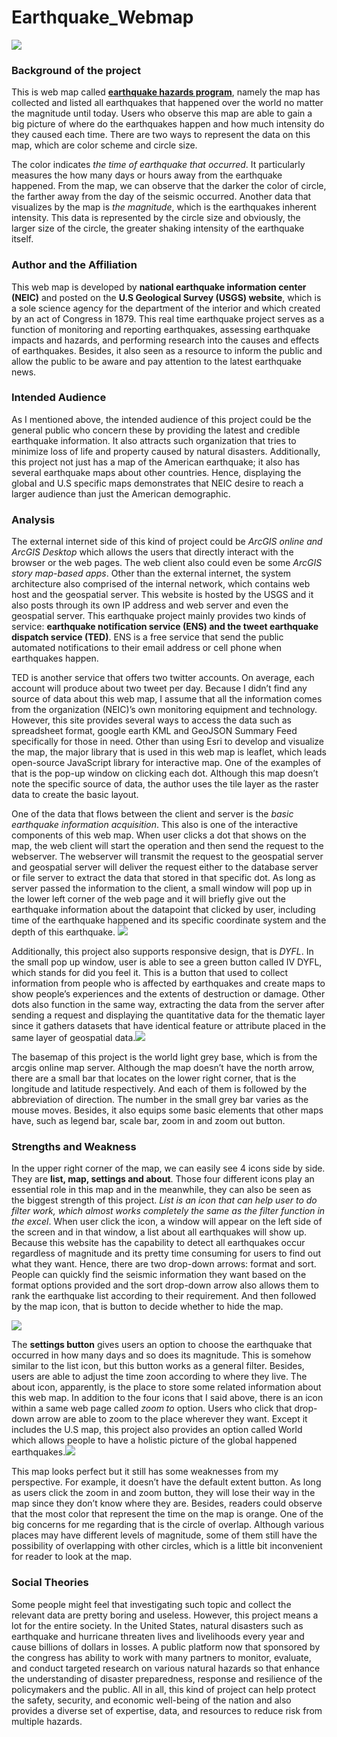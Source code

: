 # Earthquake_Webmap
![](image1.PNG)
### Background of the project
This is web map called [**earthquake hazards program**](https://earthquake.usgs.gov/earthquakes/map/#%7B%22autoUpdate%22%3A%5B%22autoUpdate%22%5D%2C%22basemap%22%3A%22grayscale%22%2C%22feed%22%3A%2230day_m25%22%2C%22listFormat%22%3A%22default%22%2C%22mapposition%22%3A%5B%5B-67.474922384787%2C-3226.2890625%5D%2C%5B67.7427590666639%2C-2888.7890625%5D%5D%2C%22overlays%22%3A%5B%22plates%22%5D%2C%22restrictListToMap%22%3A%5B%22restrictListToMap%22%5D%2C%22search%22%3Anull%2C%22sort%22%3A%22newest%22%2C%22timezone%22%3A%22utc%22%2C%22viewModes%22%3A%5B%22map%22%2C%22list%22%5D%2C%22event%22%3A%22us6000a2yn%22%7D), namely the map has collected and listed all earthquakes that happened over the world no matter the magnitude until today. Users who observe this map are able to gain a big picture of where do the earthquakes happen and how much intensity do they caused each time. There are two ways to represent the data on this map, which are color scheme and circle size. 

The color indicates *the time of earthquake that occurred*. It particularly measures the how many days or hours away from the earthquake happened. From the map, we can observe that the darker the color of circle, the farther away from the day of the seismic occurred. Another data that visualizes by the map is *the magnitude*, which is the earthquakes inherent intensity. This data is represented by the circle size and obviously, the larger size of the circle, the greater shaking intensity of the earthquake itself. 
### Author and the Affiliation
This web map is developed by **national earthquake information center (NEIC)** and posted on the **U.S Geological Survey (USGS) website**, which is a sole science agency for the department of the interior and which created by an act of Congress in 1879. This real time earthquake project serves as a function of monitoring and reporting earthquakes, assessing earthquake impacts and hazards, and performing research into the causes and effects of earthquakes. Besides, it also seen as a resource to inform the public and allow the public to be aware and pay attention to the latest earthquake news. 
### Intended Audience
As I mentioned above, the intended audience of this project could be the general public who concern these by providing the latest and credible earthquake information. It also attracts such organization that tries to minimize loss of life and property caused by natural disasters. Additionally, this project not just has a map of the American earthquake; it also has several earthquake maps about other countries. Hence, displaying the global and U.S specific maps demonstrates that NEIC desire to reach a larger audience than just the American demographic.
### Analysis
The external internet side of this kind of project could be *ArcGIS online and ArcGIS Desktop* which allows the users that directly interact with the browser or the web pages. The web client also could even be some *ArcGIS story map-based apps*. Other than the external internet, the system architecture also comprised of the internal network, which contains web host and the geospatial server. This website is hosted by the USGS and it also posts through its own IP address and web server and even the geospatial server. This earthquake project mainly provides two kinds of service: **earthquake notification service (ENS) and the tweet earthquake dispatch service (TED)**. ENS is a free service that send the public automated notifications to their email address or cell phone when earthquakes happen. 

TED is another service that offers two twitter accounts. On average, each account will produce about two tweet per day. Because I didn’t find any source of data about this web map, I assume that all the information comes from the organization (NEIC)’s own monitoring equipment and technology. However, this site provides several ways to access the data such as spreadsheet format, google earth KML and GeoJSON Summary Feed specifically for those in need. Other than using Esri to develop and visualize the map, the major library that is used in this web map is leaflet, which leads open-source JavaScript library for interactive map. One of the examples of that is the pop-up window on clicking each dot. Although this map doesn’t note the specific source of data, the author uses the tile layer as the raster data to create the basic layout.

One of the data that flows between the client and server is the *basic earthquake information acquisition*. This also is one of the interactive components of this web map. When user clicks a dot that shows on the map, the web client will start the operation and then send the request to the webserver. The webserver will transmit the request to the geospatial server and geospatial server will deliver the request either to the database server or file server to extract the data that stored in that specific dot. As long as server passed the information to the client, a small window will pop up in the lower left corner of the web page and it will briefly give out the earthquake information about the datapoint that clicked by user, including time of the earthquake happened and its specific coordinate system and the depth of this earthquake. ![](pop-up.PNG)

Additionally, this project also supports responsive design, that is *DYFL*. In the small pop up window, user is able to see a green button called IV DYFL, which stands for did you feel it. This is a button that used to collect information from people who is affected by earthquakes and create maps to show people’s experiences and the extents of destruction or damage. Other dots also function in the same way, extracting the data from the server after sending a request and displaying the quantitative data for the thematic layer since it gathers datasets that have identical feature or attribute placed in the same layer of geospatial data.![](pop-up2.PNG)

The basemap of this project is the world light grey base, which is from the arcgis online map server. Although the map doesn’t have the north arrow, there are a small bar that locates on the lower right corner, that is the longitude and latitude respectively. And each of them is followed by the abbreviation of direction. The number in the small grey bar varies as the mouse moves. Besides, it also equips some basic elements that other maps have, such as legend bar, scale bar, zoom in and zoom out button. 
### Strengths and Weakness
In the upper right corner of the map, we can easily see 4 icons side by side. They are **list, map, settings and about**. Those four different icons play an essential role in this map and in the meanwhile, they can also be seen as the biggest strength of this project. *List is an icon that can help user to do filter work, which almost works completely the same as the filter function in the excel*. When user click the icon, a window will appear on the left side of the screen and in that window, a list about all earthquakes will show up. Because this website has the capability to detect all earthquakes occur regardless of magnitude and its pretty time consuming for users to find out what they want. Hence, there are two drop-down arrows: format and sort. People can quickly find the seismic information they want based on the format options provided and the sort drop-down arrow also allows them to rank the earthquake list according to their requirement. And then followed by the map icon, that is button to decide whether to hide the map. 

![](list.PNG)

The **settings button** gives users an option to choose the earthquake that occurred in how many days and so does its magnitude. This is somehow similar to the list icon, but this button works as a general filter. Besides, users are able to adjust the time zoon according to where they live. The about icon, apparently, is the place to store some related information about this web map. In addition to the four icons that I said above, there is an icon within a same web page called *zoom to* option. Users who click that drop-down arrow are able to zoom to the place wherever they want. Except it includes the U.S map, this project also provides an option called World which allows people to have a holistic picture of the global happened earthquakes.![](settings.PNG) 

This map looks perfect but it still has some weaknesses from my perspective. For example, it doesn’t have the default extent button. As long as users click the zoom in and zoom button, they will lose their way in the map since they don’t know where they are. Besides, readers could observe that the most color that represent the time on the map is orange. One of the big concerns for me regarding that is the circle of overlap. Although various places may have different levels of magnitude, some of them still have the possibility of overlapping with other circles, which is a little bit inconvenient for reader to look at the map. 
### Social Theories
Some people might feel that investigating such topic and collect the relevant data are pretty boring and useless. However, this project means a lot for the entire society. In the United States, natural disasters such as earthquake and hurricane threaten lives and livelihoods every year and cause billions of dollars in losses. A public platform now that sponsored by the congress has ability to work with many partners to monitor, evaluate, and conduct targeted research on various natural hazards so that enhance the understanding of disaster preparedness, response and resilience of the policymakers and the public. All in all, this kind of project can help protect the safety, security, and economic well-being of the nation and also provides a diverse set of expertise, data, and resources to reduce risk from multiple hazards.  
